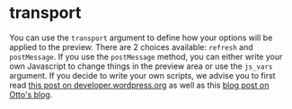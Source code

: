 # transport

You can use the `transport` argument to define how your options will be applied to the preview. There are 2 choices available: `refresh` and `postMessage`. If you use the `postMessage` method, you can either write your own Javascript to change things in the preview area or use the `js_vars` argument.
If you decide to write your own scripts, we advise you to first read [this post on developer.wordpress.org](https://developer.wordpress.org/themes/advanced-topics/customizer-api/#using-postmessage-for-improved-setting-previewing) as well as this [blog post on Otto's blog](http://ottopress.com/2012/how-to-leverage-the-theme-customizer-in-your-own-themes/).
